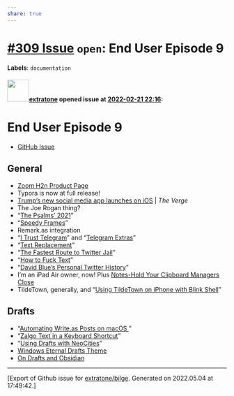 ```yaml
---
share: true
---
```

# [\#309 Issue](https://github.com/extratone/bilge/issues/309) `open`: End User Episode 9
**Labels**: `documentation`


#### <img src="https://avatars.githubusercontent.com/u/43663476?u=5047287ff0b8c3ce7f7e5858d204c9b3e57d8e44&v=4" width="50">[extratone](https://github.com/extratone) opened issue at [2022-02-21 22:16](https://github.com/extratone/bilge/issues/309):

# End User Episode 9
- [GitHub Issue](https://github.com/extratone/bilge/issues/309)

## General

- [Zoom H2n Product Page](https://zoomcorp.com/en/us/handheld-recorders/handheld-recorders/h2n-handy-recorder/)
- Typora is now at full release!
- [Trump’s new social media app launches on iOS](https://www.theverge.com/2022/2/21/22944179/truth-social-launch-ios-donald-trump-twitter-platform) | *The Verge*
- The Joe Rogan thing?
- “[The Psalms’ 2021](https://bilge.world/2021)”
- “[Speedy Frames](https://bilge.world/speedy-frames)”
- Remark.as integration
- “[I Trust Telegram](https://bilge.world/telegram)” and “[Telegram Extras](https://bilge.world/telegram-extras)”
- “[Text Replacement](https://bilge.world/text-replacement)”
- “[The Fastest Route to Twitter Jail](https://bilge.world/twitter-jail)”
- “[How to Fuck Text](https://tilde.town/~extratone/fuck)”
- “[David Blue’s Personal Twitter History](drafts://open?uuid=F490F4FE-5635-4513-9320-B5DB7E0FFE31)”
- I’m an iPad Air owner, now! Plus [Notes-Hold Your Clipboard Managers Close](drafts://open?uuid=65AC8211-F3F9-419D-A7B3-EBF82E4944F1)
- TildeTown, generally, and “[Using TildeTown on iPhone with Blink Shell](https://bilge.world/tildetown-iphone-blink-shell)”

## Drafts

- “[Automating Write.as Posts on macOS ](https://bilge.world/automating-writeas-posts)”
- “[Zalgo Text in a Keyboard Shortcut](https://bilge.world/drafts-zalgo-action)”
- “[Using Drafts with NeoCities](https://bilge.world/using-drafts-with-neocities)”
- [Windows Eternal Drafts Theme](https://bilge.world/windows-eternal)
- [On Drafts and Obsidian](https://tilde.town/~extratone/draftsidian)




-------------------------------------------------------------------------------



[Export of Github issue for [extratone/bilge](https://github.com/extratone/bilge). Generated on 2022.05.04 at 17:49:42.]
